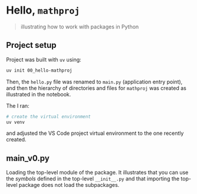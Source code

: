 # Hello, `mathproj`
> illustrating how to work with packages in Python

## Project setup

Project was built with `uv` using:

```bash
uv init 00_hello-mathproj
```

Then, the `hello.py` file was renamed to `main.py` (application entry point), and then the hierarchy of directories and files for `mathproj` was created as illustrated in the notebook.

The I ran:

```python
# create the virtual environment
uv venv
```

and adjusted the VS Code project virtual environment to the one recently created.

## main_v0.py

Loading the top-level module of the package. It illustrates that you can use the *symbols* defined in the top-level `__init__.py` and that importing the top-level package does not load the subpackages.
